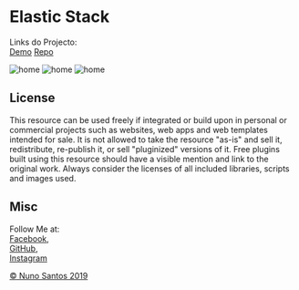 # Elastic Stack

Links do Projecto:  
[Demo](https://nunosantoswebdesigner.github.io/elasticstack)
[Repo](https://github.com/nunosantoswebdesigner/elasticstack)


![home](https://github.com/nunosantoswebdesigner/pdfs/blob/gh-pages/images/elasticstack_1.png)
![home](https://github.com/nunosantoswebdesigner/pdfs/blob/gh-pages/images/elasticstack_2.png)
![home](https://github.com/nunosantoswebdesigner/pdfs/blob/gh-pages/images/elasticstack_3.png)


## License
This resource can be used freely if integrated or build upon in personal or commercial projects such as websites, web apps and web templates intended for sale. It is not allowed to take the resource "as-is" and sell it, redistribute, re-publish it, or sell "pluginized" versions of it. Free plugins built using this resource should have a visible mention and link to the original work. Always consider the licenses of all included libraries, scripts and images used.

## Misc

Follow Me at:      
[Facebook](http://www.facebook.com/nunosantoswebdesigner),     
[GitHub](https://github.com/nunosantoswebdesigner),     
[Instagram](https://www.instagram.com/nunosantos_webdesigner)     


[© Nuno Santos 2019](https://www.instagram.com/nunosantos_webdesigner)